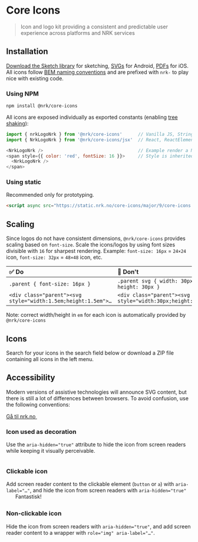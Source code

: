 # Core Icons

> Icon and logo kit providing a consistent and predictable user experience across platforms and NRK services

## Installation

[Download the Sketch library](sketch://add-library?url=https%3A%2F%2Fstatic.nrk.no%2Fcore-icons%2Flatest%2Fcore-icons.rss) for sketching, [SVGs](#icons) for Android, [PDFs](#icons) for iOS. All icons follow [BEM naming conventions](http://getbem.com/) and are prefixed with `nrk-` to play nice with existing code.

### Using NPM

```bash
npm install @nrk/core-icons
```

All icons are exposed individually as exported constants (enabling [tree shaking](https://medium.com/@netxm/what-is-tree-shaking-de7c6be5cadd)):

```js
import { nrkLogoNrk } from '@nrk/core-icons'      // Vanilla JS, String
import { NrkLogoNrk } from '@nrk/core-icons/jsx'  // React, ReactElement

<NrkLogoNrk />                                    // Example render a NRK logo with React
<span style={{ color: 'red', fontSize: 16 }}>     // Style is inherited from parent element
  <NrkLogoNrk />
</span>
```
### Using static

Recommended only for prototyping.

```html
<script async src="https://static.nrk.no/core-icons/major/9/core-icons.min.js"></script>
```

## Scaling

Since logos do not have consistent dimensions, `@nrk/core-icons` provides scaling based on `font-size`.
Scale the icons/logos by using font sizes divisible with `16` for sharpest rendering. Example: `font-size: 16px` = `24×24` icon, `font-size: 32px` = `48×48` icon, etc.

✅ Do | 🚫 Don't
:-- | :--
`.parent { font-size: 16px }` | `.parent svg { width: 30px; height: 30px }`
<div>`<div class="parent"><svg style="width:1.5em;height:1.5em">…`</div> | `<div class="parent"><svg style="width:30px;height:30px">…`

Note: correct width/height in `em` for each icon is automatically provided by `@nrk/core-icons`

## Icons

Search for your icons in the search field below or download a ZIP file containing all icons in the left menu.

<!--demo
<style>
  .doc-grid { overflow: hidden }
  .doc-grid > * { box-sizing: border-box; display: inline-block; vertical-align: top; width: 33%; min-width: 300px; padding: 15px 15px 15px 0 }
  .docs-icons > * { width: 16.6%; min-width: 120px }
  .docs-icons > h3 { width: 100%; min-width: none; margin: 0 0 .5em; }
  .docs-icons a, .docs-icons button { -webkit-appearance: none; font: inherit; background: none; color: inherit; border: 0; padding: 2px 0; text-decoration: underline; cursor: pointer; }
  .doc-hidden { position: fixed; left: -300px; opacity: 0 }
  .doc-input { font: inherit; color: inherit; margin-bottom: 2px; padding: 5px 9px; border: 1px solid #ccc; border-radius: 3px }
  .doc-config { margin-bottom: 2em; }
</style>
<div class="doc-config doc-grid">
  <input type="text" aria-hidden="true" tabindex="-1" id="docs-copy" class="doc-hidden">
  <input type="text" class="doc-input" name="search" placeholder="Type to search" autocomplete="off" aria-label="Filter icons">
</div>
<div class="docs-icons doc-grid" style="padding:0 7vw;margin:0 -7vw;transition:.2s"></div>
<script src="core-icons.min.js"></script>
<script src="readme.js"></script>
demo-->

## Accessibility

Modern versions of assistive technologies will announce SVG content, but there is still a lot of differences between browsers. To avoid confusion, use the following conventions:

<div class="doc-grid">
  <div>
    <div class="doc-demo">
      <a href="https://nrk.no/">
        Gå til nrk.no
        <svg aria-hidden="true" width="30" height="15"><use xlink:href="#nrk-arrow-right-long" /></svg>
      </a>
    </div>
    <h3 class="docs-heading--3">Icon used as decoration</h3>
    Use the <code>aria-hidden="true"</code> attribute to hide the icon from screen readers while keeping it visually perceivable.
  </div>
  <div>
    <div class="doc-demo">
      <a aria-label="Gå til nrk.no" href="https://nrk.no/">
        <svg aria-hidden="true" width="3.5em" height="1em"><use xlink:href="#nrk-logo-nrk" /></svg>
      </a>
    </div>
    <h3 class="docs-heading--3">Clickable icon</h3>
    Add screen reader content to the clickable element (<code>button</code> or <code>a</code>) with <code>aria-label="…"</code>, and hide the icon from screen readers with <code>aria-hidden="true"</code>
  </div>
  <div>
    <div class="doc-demo">
      <span role="img" aria-label="Terningkast seks">
        <svg aria-hidden="true" style="width:1.5em;height:1.5em;vertical-align:middle"><use xlink:href="#nrk-dice-6--active"></use></svg>
      </span>
      Fantastisk!
    </div>
    <h3 class="docs-heading--3">Non-clickable icon</h3>
    Hide the icon from screen readers with <code>aria-hidden="true"</code>, and add screen reader content to a wrapper with <code>role="img" aria-label="…"</code>.
  </div>
</div>
